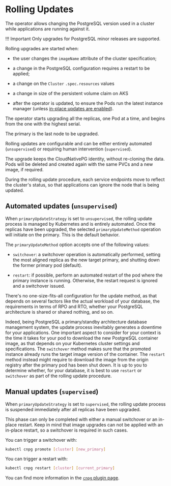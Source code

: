 # Rolling Updates

The operator allows changing the PostgreSQL version used in a cluster while
applications are running against it.

!!! Important
    Only upgrades for PostgreSQL minor releases are supported.

Rolling upgrades are started when:

- the user changes the `imageName` attribute of the cluster specification;

- a change in the PostgreSQL configuration requires a restart to be
  applied;

- a change on the `Cluster` `.spec.resources` values

- a change in size of the persistent volume claim on AKS

- after the operator is updated, to ensure the Pods run the latest instance
  manager (unless [in-place updates are enabled](installation_upgrade.md#in-place-updates-of-the-instance-manager)).

The operator starts upgrading all the replicas, one Pod at a time, and begins
from the one with the highest serial.

The primary is the last node to be upgraded.

Rolling updates are configurable and can be either entirely automated
(`unsupervised`) or requiring human intervention (`supervised`).

The upgrade keeps the CloudNativePG identity, without re-cloning the
data. Pods will be deleted and created again with the same PVCs and a new
image, if required.

During the rolling update procedure, each service endpoints move to reflect the
cluster's status, so that applications can ignore the node that is being
updated.

## Automated updates (`unsupervised`)

When `primaryUpdateStrategy` is set to `unsupervised`, the rolling update
process is managed by Kubernetes and is entirely automated. Once the replicas
have been upgraded, the selected `primaryUpdateMethod` operation will initiate
on the primary. This is the default behavior.

The `primaryUpdateMethod` option accepts one of the following values:

- `switchover`: a switchover operation is automatically performed, setting the
  most aligned replica as the new target primary, and shutting down the former
  primary pod (default).

- `restart`: if possible, perform an automated restart of the pod where the
  primary instance is running. Otherwise, the restart request is ignored and a
  switchover issued.

There's no one-size-fits-all configuration for the update method, as that
depends on several factors like the actual workload of your database, the
requirements in terms of RPO and RTO, whether your PostgreSQL architecture is
shared or shared nothing, and so on.

Indeed, being PostgreSQL a primary/standby architecture database management
system, the update process inevitably generates a downtime for your
applications. One important aspect to consider for your context is the time it
takes for your pod to download the new PostgreSQL container image, as that
depends on your Kubernetes cluster settings and specifications. The
`switchover` method makes sure that the promoted instance already runs the
target image version of the container. The `restart` method instead might require
to download the image from the origin registry after the primary pod has been
shut down. It is up to you to determine whether, for your database, it is best
to use `restart` or `switchover` as part of the rolling update procedure.

## Manual updates (`supervised`)

When `primaryUpdateStrategy` is set to `supervised`, the rolling update process
is suspended immediately after all replicas have been upgraded.

This phase can only be completed with either a manual switchover or an in-place
restart. Keep in mind that image upgrades can not be applied with an in-place restart, 
so a switchover is required in such cases.

You can trigger a switchover with:

```bash
kubectl cnpg promote [cluster] [new_primary]
```

You can trigger a restart with:

```bash
kubectl cnpg restart [cluster] [current_primary]
```

You can find more information in the [`cnpg` plugin page](kubectl-plugin.md).
